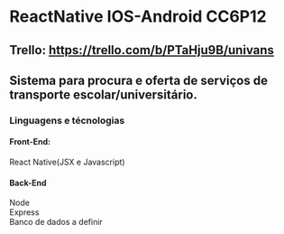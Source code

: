 # ReactNative IOS-Android   CC6P12
## Trello: https://trello.com/b/PTaHju9B/univans
## Sistema para procura e oferta de serviços de transporte escolar/universitário.  

### Linguagens e técnologias  
#### Front-End:
React Native(JSX e Javascript)

#### Back-End
Node   
Express  
Banco de dados a definir  
